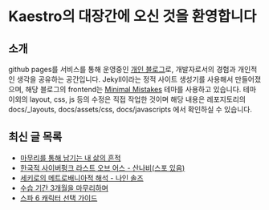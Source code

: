 # Kaestro의 대장간에 오신 것을 환영합니다

## 소개

github pages를 서비스를 통해 운영중인 [개인 블로그](https://kaestro.github.io)로, 개발자로서의 경험과 개인적인 생각을 공유하는 공간입니다. Jekyll이라는 정적 사이트 생성기를 사용해서 만들어졌으며, 해당 블로그의 frontend는 [Minimal Mistakes](https://mmistakes.github.io/minimal-mistakes/) 테마를 사용하고 있습니다. 테마 이외의 layout, css, js 등의 수정은 직접 작업한 것이며 해당 내용은 레포지토리의 docs/_layouts, docs/assets/css, docs/javascripts 에서 확인하실 수 있습니다.

## 최신 글 목록
<!-- BLOG-POST-LIST:START -->
- [마무리를 통해 남기는 내 삶의 흔적](https://kaestro.github.io/%EC%8B%A0%EB%B3%80%EC%9E%A1%EA%B8%B0/2024/09/25/%EA%B4%80%EA%B3%84%EC%9D%98-%ED%9D%94%EC%A0%81%EA%B3%BC-%EB%A7%88%EB%AC%B4%EB%A6%AC.html)
- [한국적 사이버펑크 라스트 오브 어스 - 산나비&lpar;스포 있음&rpar;](https://kaestro.github.io/%EA%B2%8C%EC%9E%84%EC%9D%B4%EC%95%BC%EA%B8%B0/2024/09/20/%EC%82%B0%EB%82%98%EB%B9%84-%EB%A6%AC%EB%B7%B0-copy.html)
- [세키로의 메트로배니아적 해석 - 나인 솔즈](https://kaestro.github.io/%EA%B2%8C%EC%9E%84%EC%9D%B4%EC%95%BC%EA%B8%B0/2024/09/15/%EB%82%98%EC%9D%B8-%EC%86%94%EC%A6%88-%EB%A6%AC%EB%B7%B0.html)
- [수습 기간 3개월을 마무리하며](https://kaestro.github.io/%EC%8B%A0%EB%B3%80%EC%9E%A1%EA%B8%B0/2024/09/13/%EC%88%98%EC%8A%B5%EA%B8%B0%EA%B0%84-3%EA%B0%9C%EC%9B%94%EC%9D%84-%EB%A7%88%EB%AC%B4%EB%A6%AC%ED%95%98%EB%A9%B0.html)
- [스파 6 캐릭터 선택 가이드](https://kaestro.github.io/%EA%B2%8C%EC%9E%84%EC%9D%B4%EC%95%BC%EA%B8%B0/2024/06/10/%EC%8A%A4%ED%8C%8C6-%EC%BA%90%EB%A6%AD%ED%84%B0-%EC%84%A0%ED%83%9D-%EA%B0%80%EC%9D%B4%EB%93%9C.html)
<!-- BLOG-POST-LIST:END -->